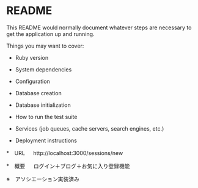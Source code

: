 # README

This README would normally document whatever steps are necessary to get the
application up and running.

Things you may want to cover:

* Ruby version

* System dependencies

* Configuration

* Database creation

* Database initialization

* How to run the test suite

* Services (job queues, cache servers, search engines, etc.)

* Deployment instructions

*　URL
　 http://localhost:3000/sessions/new

*　概要
　 ログイン＋ブログ＋お気に入り登録機能

※　アソシエーション実装済み
